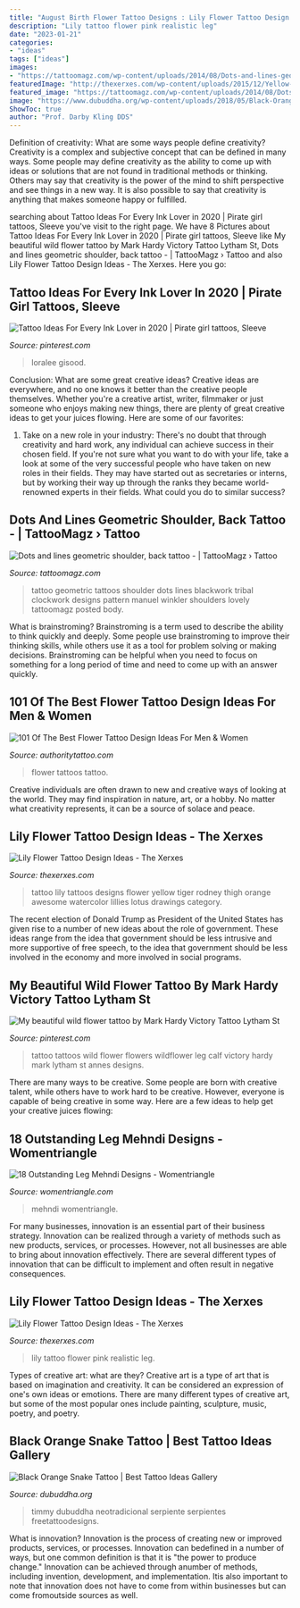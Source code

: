 ```yaml
---
title: "August Birth Flower Tattoo Designs : Lily Flower Tattoo Design Ideas"
description: "Lily tattoo flower pink realistic leg"
date: "2023-01-21"
categories:
- "ideas"
tags: ["ideas"]
images:
- "https://tattoomagz.com/wp-content/uploads/2014/08/Dots-and-lines-geometric-shoulder-back-tattoo.jpg"
featuredImage: "http://thexerxes.com/wp-content/uploads/2015/12/Yellow-lily-Tattoo-by-Rodney-Eckenberger.jpg"
featured_image: "https://tattoomagz.com/wp-content/uploads/2014/08/Dots-and-lines-geometric-shoulder-back-tattoo.jpg"
image: "https://www.dubuddha.org/wp-content/uploads/2018/05/Black-Orange-Snake-Tattoo-by-Timmy-B-728x728.jpg"
ShowToc: true
author: "Prof. Darby Kling DDS"
---
```



Definition of creativity: What are some ways people define creativity?
Creativity is a complex and subjective concept that can be defined in many ways. Some people may define creativity as the ability to come up with ideas or solutions that are not found in traditional methods or thinking. Others may say that creativity is the power of the mind to shift perspective and see things in a new way. It is also possible to say that creativity is anything that makes someone happy or fulfilled.

	

		
searching about Tattoo Ideas For Every Ink Lover in 2020 | Pirate girl tattoos, Sleeve you've visit to the right page. We have 8 Pictures about Tattoo Ideas For Every Ink Lover in 2020 | Pirate girl tattoos, Sleeve like My beautiful wild flower tattoo by Mark Hardy Victory Tattoo Lytham St, Dots and lines geometric shoulder, back tattoo - | TattooMagz › Tattoo and also Lily Flower Tattoo Design Ideas - The Xerxes. Here you go:
		
    
## Tattoo Ideas For Every Ink Lover In 2020 | Pirate Girl Tattoos, Sleeve

<img loading=lazy src="https://i.pinimg.com/736x/6d/e3/77/6de3774cb68abaa5213b11fd8f206596.jpg" onerror="this.onerror=null;this.src='https://tse2.mm.bing.net/th?id=OIP.IzQKuRHZsxtwvQsP30WCjwHaJQ&amp;pid=15.1';" alt="Tattoo Ideas For Every Ink Lover in 2020 | Pirate girl tattoos, Sleeve">

_Source: pinterest.com_

>loralee gisood. 

	

Conclusion: What are some great creative ideas?
Creative ideas are everywhere, and no one knows it better than the creative people themselves. Whether you're a creative artist, writer, filmmaker or just someone who enjoys making new things, there are plenty of great creative ideas to get your juices flowing. Here are some of our favorites: 
1. Take on a new role in your industry: There's no doubt that through creativity and hard work, any individual can achieve success in their chosen field. If you're not sure what you want to do with your life, take a look at some of the very successful people who have taken on new roles in their fields. They may have started out as secretaries or interns, but by working their way up through the ranks they became world-renowned experts in their fields. What could you do to similar success? 


    
## Dots And Lines Geometric Shoulder, Back Tattoo - | TattooMagz › Tattoo

<img loading=lazy src="https://tattoomagz.com/wp-content/uploads/2014/08/Dots-and-lines-geometric-shoulder-back-tattoo.jpg" onerror="this.onerror=null;this.src='https://tse4.mm.bing.net/th?id=OIP.hMvDVnLdQkZTbu4ZNf3Y9wHaJ4&amp;pid=15.1';" alt="Dots and lines geometric shoulder, back tattoo - | TattooMagz › Tattoo">

_Source: tattoomagz.com_

>tattoo geometric tattoos shoulder dots lines blackwork tribal clockwork designs pattern manuel winkler shoulders lovely tattoomagz posted body. 

	

What is brainstroming?
Brainstroming is a term used to describe the ability to think quickly and deeply. Some people use brainstroming to improve their thinking skills, while others use it as a tool for problem solving or making decisions. Brainstroming can be helpful when you need to focus on something for a long period of time and need to come up with an answer quickly.

    
## 101 Of The Best Flower Tattoo Design Ideas For Men &amp; Women

<img loading=lazy src="https://authoritytattoo.com/wp-content/uploads/2016/12/FlowerTattoos2.jpg" onerror="this.onerror=null;this.src='https://tse2.mm.bing.net/th?id=OIP.9fQW2flmTuIjHrnsN4fbVwHaLZ&amp;pid=15.1';" alt="101 Of The Best Flower Tattoo Design Ideas For Men &amp; Women">

_Source: authoritytattoo.com_

>flower tattoos tattoo. 

	

Creative individuals are often drawn to new and creative ways of looking at the world. They may find inspiration in nature, art, or a hobby. No matter what creativity represents, it can be a source of solace and peace.

    
## Lily Flower Tattoo Design Ideas - The Xerxes

<img loading=lazy src="http://thexerxes.com/wp-content/uploads/2015/12/Yellow-lily-Tattoo-by-Rodney-Eckenberger.jpg" onerror="this.onerror=null;this.src='https://tse4.mm.bing.net/th?id=OIP.iwYOd8utWNwOpalgsGrQjQHaLB&amp;pid=15.1';" alt="Lily Flower Tattoo Design Ideas - The Xerxes">

_Source: thexerxes.com_

>tattoo lily tattoos designs flower yellow tiger rodney thigh orange awesome watercolor lillies lotus drawings category. 

	

The recent election of Donald Trump as President of the United States has given rise to a number of new ideas about the role of government. These ideas range from the idea that government should be less intrusive and more supportive of free speech, to the idea that government should be less involved in the economy and more involved in social programs.

    
## My Beautiful Wild Flower Tattoo By Mark Hardy Victory Tattoo Lytham St

<img loading=lazy src="https://i.pinimg.com/736x/82/b4/a9/82b4a950a7d34885c4f2a4aff1803c9b--wild-flower-tattoos-tattoo-style.jpg" onerror="this.onerror=null;this.src='https://tse4.mm.bing.net/th?id=OIP.NbE7dN7BVSkN-pYlTpmjWQHaJ3&amp;pid=15.1';" alt="My beautiful wild flower tattoo by Mark Hardy Victory Tattoo Lytham St">

_Source: pinterest.com_

>tattoo tattoos wild flower flowers wildflower leg calf victory hardy mark lytham st annes designs. 

	

There are many ways to be creative. Some people are born with creative talent, while others have to work hard to be creative. However, everyone is capable of being creative in some way. Here are a few ideas to help get your creative juices flowing:

    
## 18 Outstanding Leg Mehndi Designs - Womentriangle

<img loading=lazy src="https://www.womentriangle.com/wp-content/uploads/2015/08/m.jpg" onerror="this.onerror=null;this.src='https://tse2.mm.bing.net/th?id=OIP.eXZqfc2iUrYhDYg2zR877gHaHa&amp;pid=15.1';" alt="18 Outstanding Leg Mehndi Designs - Womentriangle">

_Source: womentriangle.com_

>mehndi womentriangle. 

	

For many businesses, innovation is an essential part of their business strategy. Innovation can be realized through a variety of methods such as new products, services, or processes. However, not all businesses are able to bring about innovation effectively. There are several different types of innovation that can be difficult to implement and often result in negative consequences.

    
## Lily Flower Tattoo Design Ideas - The Xerxes

<img loading=lazy src="http://thexerxes.com/wp-content/uploads/2015/12/Realistic-pink-lily-on-leg.jpg" onerror="this.onerror=null;this.src='https://tse1.mm.bing.net/th?id=OIP.e0sysfVjEsyiWCKevgkjeAHaLC&amp;pid=15.1';" alt="Lily Flower Tattoo Design Ideas - The Xerxes">

_Source: thexerxes.com_

>lily tattoo flower pink realistic leg. 

	

Types of creative art: what are they?
Creative art is a type of art that is based on imagination and creativity. It can be considered an expression of one's own ideas or emotions. There are many different types of creative art, but some of the most popular ones include painting, sculpture, music, poetry, and poetry.

    
## Black Orange Snake Tattoo | Best Tattoo Ideas Gallery

<img loading=lazy src="https://www.dubuddha.org/wp-content/uploads/2018/05/Black-Orange-Snake-Tattoo-by-Timmy-B-728x728.jpg" onerror="this.onerror=null;this.src='https://tse1.mm.bing.net/th?id=OIP.OkhLRKsQh1Q2QNsivXp5BwHaHa&amp;pid=15.1';" alt="Black Orange Snake Tattoo | Best Tattoo Ideas Gallery">

_Source: dubuddha.org_

>timmy dubuddha neotradicional serpiente serpientes freetattoodesigns. 

	

What is innovation?
Innovation is the process of creating new or improved products, services, or processes. Innovation can bedefined in a number of ways, but one common definition is that it is "the power to produce change." Innovation can be achieved through anumber of methods, including invention, development, and implementation. Itis also important to note that innovation does not have to come from within businesses but can come fromoutside sources as well.


